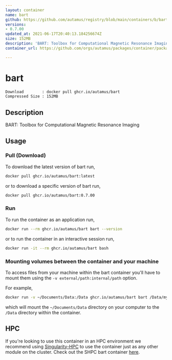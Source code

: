```yaml
---
layout: container
name: bart
github: https://github.com/autamus/registry/blob/main/containers/b/bart/spack.yaml
versions:
- 0.7.00
updated_at: 2021-06-17T20:40:13.184256674Z
size: 152MB
description: 'BART: Toolbox for Computational Magnetic Resonance Imaging'
container_url: https://github.com/orgs/autamus/packages/container/package/bart

---
```

# bart
```bash 
Download        : docker pull ghcr.io/autamus/bart
Compressed Size : 152MB
```

## Description
BART: Toolbox for Computational Magnetic Resonance Imaging

## Usage
### Pull (Download)
To download the latest version of bart run,

```bash
docker pull ghcr.io/autamus/bart:latest
```

or to download a specific version of bart run,

```bash
docker pull ghcr.io/autamus/bart:0.7.00
```
### Run
To run the container as an application run,
```bash
docker run --rm ghcr.io/autamus/bart bart --version
```

or to run the container in an interactive session run,
```bash
docker run -it --rm ghcr.io/autamus/bart bash
```

### Mounting volumes between the container and your machine
To access files from your machine within the bart container you'll have to mount them using the `-v external/path:internal/path` option.

For example,
```bash
docker run -v ~/Documents/Data:/Data ghcr.io/autamus/bart bart /Data/myData.csv
```
which will mount the `~/Documents/Data` directory on your computer to the `/Data` directory within the container.

## HPC
If you're looking to use this container in an HPC environment we recommend using [Singularity-HPC](https://singularity-hpc.readthedocs.io) to use the container just as any other module on the cluster. Check out the SHPC bart container [here](https://singularityhub.github.io/singularity-hpc/r/ghcr.io-autamus-bart/).